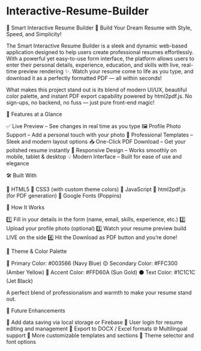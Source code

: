 # Interactive-Resume-Builder
🎯 Smart Interactive Resume Builder
💼 Build Your Dream Resume with Style, Speed, and Simplicity!

The Smart Interactive Resume Builder is a sleek and dynamic web-based application designed to help users create professional resumes effortlessly. With a powerful yet easy-to-use form interface, the platform allows users to enter their personal details, experience, education, and skills with live, real-time preview rendering ✨. Watch your resume come to life as you type, and download it as a perfectly formatted PDF — all within seconds!

What makes this project stand out is its blend of modern UI/UX, beautiful color palette, and instant PDF export capability powered by html2pdf.js. No sign-ups, no backend, no fuss — just pure front-end magic!

🧰 Features at a Glance

✅ Live Preview – See changes in real time as you type
🖼️ Profile Photo Support – Add a personal touch with your photo
🎨 Professional Templates – Sleek and modern layout options
📥 One-Click PDF Download – Get your polished resume instantly
📱 Responsive Design – Works smoothly on mobile, tablet & desktop
💡 Modern Interface – Built for ease of use and elegance

🛠️ Built With

🔹 HTML5
🔹 CSS3 (with custom theme colors)
🔹 JavaScript
🔹 html2pdf.js (for PDF generation)
🔹 Google Fonts (Poppins)

🚀 How It Works

1️⃣ Fill in your details in the form (name, email, skills, experience, etc.)
2️⃣ Upload your profile photo (optional)
3️⃣ Watch your resume preview build LIVE on the side
4️⃣ Hit the Download as PDF button and you’re done!

🎨 Theme & Color Palette

🔵 Primary Color: #003566 (Navy Blue)
🟡 Secondary Color: #FFC300 (Amber Yellow)
🌟 Accent Color: #FFD60A (Sun Gold)
⚫ Text Color: #1C1C1C (Jet Black)

A perfect blend of professionalism and warmth to make your resume stand out.

🔮 Future Enhancements

💾 Add data saving via local storage or Firebase
🔐 User login for resume editing and management
📑 Export to DOCX / Excel formats
🌐 Multilingual support
🧩 More customizable templates and sections
🌈 Theme selector and font options

